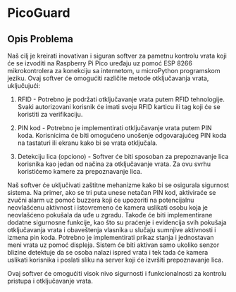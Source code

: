 # PicoGuard
## Opis Problema
Naš cilj je kreirati inovativan i siguran softver za pametnu kontrolu vrata koji će se izvoditi na Raspberry Pi Pico uređaju uz pomoć ESP 8266 mikrokontrolera za konekciju sa internetom, u microPython programskom jeziku. Ovaj softver će omogućiti različite metode otključavanja vrata, uključujući:

1. RFID - Potrebno je podržati otključavanje vrata putem RFID tehnologije. Svaki autorizovani korisnik će imati svoju RFID karticu ili tag koji će se koristiti za verifikaciju.

2. PIN kod - Potrebno je implementirati otključavanje vrata putem PIN koda. Korisnicima će biti omogućeno unošenje odgovarajućeg PIN koda na tastaturi ili ekranu kako bi se vrata otključala.

3. Detekciju lica (opciono) - Softver će biti sposoban za prepoznavanje lica korisnika kao jedan od načina za otključavanje vrata. Za ovu svrhu koristićemo kamere za prepoznavanje lica.

Naš softver će uključivati zaštitne mehanizme kako bi se osigurala sigurnost sistema. Na primer, ako se tri puta unese netačan PIN kod, aktiviraće se zvučni alarm uz pomoć buzzera koji će upozoriti na potencijalnu neovlašćenu aktivnost i istovremeno će kamera uslikati osobu koja je neovlašćeno pokušala da uđe u zgradu. Takođe će biti implementirane dodatne sigurnosne funkcije, kao što su praćenje i evidencija svih pokušaja otključavanja vrata i obaveštenja vlasnika u slučaju sumnjive aktivnosti i izmena pin koda.
Potrebno je implementirati prikaz stanja i jednostavan meni vrata uz pomoć displeja. 
Sistem će biti aktivan samo ukoliko senzor blizine detektuje da se osoba nalazi ispred vrata i tek tada će kamera uslikati korisnika i poslati sliku na server koji će izvršiti prepoznavanje lica.

Ovaj softver će omogućiti visok nivo sigurnosti i funkcionalnosti za kontrolu pristupa i otključavanje vrata.




